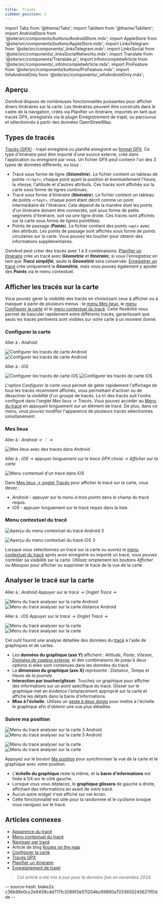 ```yaml
---
title:  Tracés
sidebar_position: 2
---
```


import Tabs from '@theme/Tabs';
import TabItem from '@theme/TabItem';
import AndroidStore from '@site/src/components/buttons/AndroidStore.mdx';
import AppleStore from '@site/src/components/buttons/AppleStore.mdx';
import LinksTelegram from '@site/src/components/_linksTelegram.mdx';
import LinksSocial from '@site/src/components/_linksSocialNetworks.mdx';
import Translate from '@site/src/components/Translate.js';
import InfoIncompleteArticle from '@site/src/components/_infoIncompleteArticle.mdx';
import ProFeature from '@site/src/components/buttons/ProFeature.mdx';
import InfoAndroidOnly from '@site/src/components/_infoAndroidOnly.mdx';


## Aperçu

OsmAnd dispose de nombreuses fonctionnalités puissantes pour afficher divers itinéraires sur la carte. Les itinéraires peuvent être construits dans le cadre de la navigation, créés via Planifier un itinéraire, importés en tant que tracés GPX, enregistrés via le plugin Enregistrement de trajet, ou parcourus et sélectionnés à partir des données OpenStreetMap.


## Types de tracés

[Tracés (GPX)](#display-tracks-on-the-map) - trajet enregistré ou planifié enregistré au [format GPX](https://en.wikipedia.org/wiki/GPS_Exchange_Format). Ce type d'itinéraire peut être importé d'une source externe, créé dans l'application ou enregistré par vous. Un fichier GPX peut contenir l'un des 3 types de données différents, ou tous :

- Tracé sous forme de ligne (***Géométrie***). Le fichier contient un tableau de points ```<trkpt>```, chaque point ayant la position et éventuellement l'heure, la vitesse, l'altitude et d'autres attributs. Ces tracés sont affichés sur la carte sous forme de lignes continues.
- Tracé sous forme d'itinéraire (***Itinéraire***). Le fichier contient un tableau de points ```<rtept>```, chaque point étant décrit comme un point intermédiaire de l'itinéraire. Cela dépend de la manière dont les points d'un itinéraire doivent être connectés, soit sous forme de petits segments d'itinéraire, soit via une ligne droite. Ces tracés sont affichés sur la carte sous forme de lignes pointillées.
- Points de passage (***Points***). Le fichier contient des points ```<wpt>``` avec des attributs. Les points de passage sont affichés sous forme de points circulaires sur la carte. Vous pouvez les toucher pour obtenir des informations supplémentaires.

OsmAnd peut créer des tracés avec 1 à 3 combinaisons. [Planifier un itinéraire](../../plan-route/create-route.md) crée un tracé avec ***Géométrie*** et ***Itinéraire***, si vous l'enregistrez en tant que ***Tracé simplifié***, seule la ***Géométrie*** sera conservée. [Enregistrer un tracé](../../plugins/trip-recording.md#new-track-recording) crée uniquement la ***Géométrie***, mais vous pouvez également y ajouter des ***Points*** via le menu contextuel.


## Afficher les tracés sur la carte

Vous pouvez gérer la visibilité des tracés en choisissant ceux à afficher ou à masquer à partir de plusieurs menus : le [menu Mes lieux](#my-places), le [menu Configurer la carte](#configure-map) et le [menu contextuel du tracé](#track-context-menu). Cette flexibilité vous permet de basculer rapidement entre différents tracés, garantissant que seuls les tracés pertinents sont visibles sur votre carte à un moment donné.

### Configurer la carte

<Tabs groupId="operating-systems">

<TabItem value="android" label="Android">

Aller à : *Android* *<Translate android="true" ids="shared_string_menu,configure_map,shared_string_show,show_gpx"/>*

![Configurer les tracés de carte Android](@site/static/img/map/tracks_and_routes/tracks_and_routes_display_1_andr.png)   ![Configurer les tracés de carte Android](@site/static/img/map/tracks_and_routes/tracks_and_routes_display_andr.png)  

</TabItem>

<TabItem value="ios" label="iOS">

Aller à : *iOS* *<Translate ios="true" ids="shared_string_menu,configure_map,shared_string_gpx_tracks"/>*

![Configurer les tracés de carte iOS](@site/static/img/personal/tracks/follow_track_1_ios.png)  ![Configurer les tracés de carte iOS](@site/static/img/personal/tracks/configure_map_track_menu_ios.png)

</TabItem>

</Tabs>

L'option *Configurer la carte* vous permet de gérer rapidement l'affichage de tous les tracés récemment affichés, vous permettant d'activer ou de désactiver la visibilité d'un groupe de tracés. Le tri des tracés suit l'ordre configuré dans l'onglet *Mes lieux → Tracés*. Vous pouvez accéder au [Menu du tracé](../../personal/tracks/manage-tracks.md#track-menu) en appuyant longuement sur un élément de tracé. De plus, dans ce menu, vous pouvez modifier l'apparence de plusieurs tracés sélectionnés simultanément.

### Mes lieux

<Tabs groupId="operating-systems">

<TabItem value="android" label="Android">

Aller à : *Android* *<Translate android="true" ids="shared_string_menu,shared_string_my_places,shared_string_gpx_files"/> → &#8942; → <Translate android="true" ids="shared_string_show_on_map"/>*

![Mes lieux avec des tracés dans Android](@site/static/img/personal/tracks/one_track_menu_andr.png)

</TabItem>

<TabItem value="ios" label="iOS">

Aller à : *iOS* *<Translate ios="true" ids="shared_string_menu,shared_string_my_places,shared_string_gpx_tracks"/> → appuyer longuement sur le tracé GPX choisi → Afficher sur la carte*

![Menu contextuel d'un tracé dans iOS](@site/static/img/personal/tracks/one_track_menu_ios.png)

</TabItem>

</Tabs>

Dans [Mes lieux *→* onglet Tracés](../../personal/tracks/manage-tracks.md#manage-tracks) pour afficher le tracé sur la carte, vous devez :

- *Android* - appuyer sur le *menu à trois points* dans le champ du tracé requis.
- *iOS* - appuyer longuement sur le tracé requis dans la liste.


### Menu contextuel du tracé

<Tabs groupId="operating-systems">

<TabItem value="android" label="Android">

![Aperçu du menu contextuel du tracé Android 3](@site/static/img/personal/tracks/track_context_overview_andr_3.png)

</TabItem>

<TabItem value="ios" label="iOS">

![Aperçu du menu contextuel du tracé iOS 3](@site/static/img/personal/tracks/track_context_overview_ios_3.png)

</TabItem>

</Tabs>

Lorsque vous sélectionnez un tracé sur la carte ou ouvrez le [menu contextuel du tracé](./track-context-menu.md) après avoir enregistré ou importé un tracé, vous pouvez contrôler sa visibilité sur la carte. Utilisez simplement les boutons *Afficher* ou *Masquer* pour afficher ou supprimer le tracé de la vue de la carte.


## Analyser le tracé sur la carte  

<Tabs groupId="operating-systems">

<TabItem value="android" label="Android">

Aller à : *Android* *Appuyer sur le tracé → Onglet Tracé → <Translate android="true" ids="analyze_on_map"/>*  

![Menu du tracé analyser sur la carte Android](@site/static/img/personal/tracks/analyze_track_on_map_andr.png)    ![Menu du tracé analyser sur la carte distance Android](@site/static/img/personal/tracks/analyze_track_on_map_distance_andr.png)

</TabItem>

<TabItem value="ios" label="iOS">

Aller à : *iOS* *Appuyer sur le tracé → Onglet Tracé → <Translate ios="true" ids="analyze_on_map"/>*  

![Menu du tracé analyser sur la carte](@site/static/img/personal/tracks/track_analyze_ios.png)  ![Menu du tracé analyser sur la carte ](@site/static/img/personal/tracks/track_analyze_on_map_ios.png)

</TabItem>

</Tabs>

Cet outil fournit une analyse détaillée des données du [tracé](../../map/tracks/track-context-menu.md#options) à l'aide de graphiques et de cartes.

- Les **données du graphique (axe Y)** affichent : *Altitude*, *Pente*, *Vitesse*, [*Données de capteur externe*](../../plugins/external-sensors.md), et des combinaisons de jusqu'à deux options si elles sont contenues dans les données du tracé.
- La **dimension du graphique (axe X)** représente : *Distance*, *Temps* et *Heure de la journée*.
- **Interaction par toucher/glisser**. Touchez un graphique pour afficher des informations sur un point spécifique du tracé. Glisser sur le graphique met en évidence l'emplacement approprié sur la carte et affiche les détails dans la barre d'informations.
- **Mise à l'échelle**. Utilisez un [geste à deux doigts](../../map/interact-with-map.md#gestures) pour mettre à l'échelle le graphique afin d'obtenir une vue plus détaillée.


### Suivre ma position

<Tabs groupId="operating-systems">

<TabItem value="android" label="Android">

![Menu du tracé analyser sur la carte 3 Android](@site/static/img/personal/tracks/track_analyze_on_map_3_android.png) ![Menu du tracé analyser sur la carte 5 Android](@site/static/img/personal/tracks/track_analyze_on_map_5_android.png)

</TabItem>

<TabItem value="ios" label="iOS">

![Menu du tracé analyser sur la carte](@site/static/img/personal/tracks/track_follow_my_location_3_ios.png)  ![Menu du tracé analyser sur la carte ](@site/static/img/personal/tracks/track_follow_my_location_4_ios.png)

</TabItem>

</Tabs>

Appuyez sur le bouton [Ma position](../../map/interact-with-map.md#my-location-and-zoom) pour synchroniser la vue de la carte et le graphique avec votre position.

- L'**échelle du graphique** reste la même, et la **barre d'informations** est fixée à 1/4 sur le côté gauche.
- Lorsque vous vous déplacez, le **graphique glissera** de gauche à droite, affichant des informations en avant de votre tracé.
- Aucun autre widget n'est affiché sur cet écran.
- Cette fonctionnalité est utile pour la randonnée et le cyclisme lorsque vous naviguez sur le tracé.  


## Articles connexes

- [Apparence du tracé](./appearance.md)
- [Menu contextuel du tracé](./track-context-menu.md)
- [Naviguer par tracé](../../navigation/setup/gpx-navigation.md)
- Article de blog [Routes on the map](https://docs.osmand.net/blog/routes)
- [Configurer la carte](../../map/configure-map-menu.md)  
- [Tracés GPX](../../personal/tracks/index.md)  
- [Planifier un itinéraire](../../plan-route/index.md)  
- [Enregistrement de trajet](../../plugins/trip-recording.md)

> *Cet article a été mis à jour pour la dernière fois en novembre 2024*

-- source-hash: blake2s: c36b99e0cc2e9439cdd717fc2086f3e511204bc69890a70336552456211f0dde --

